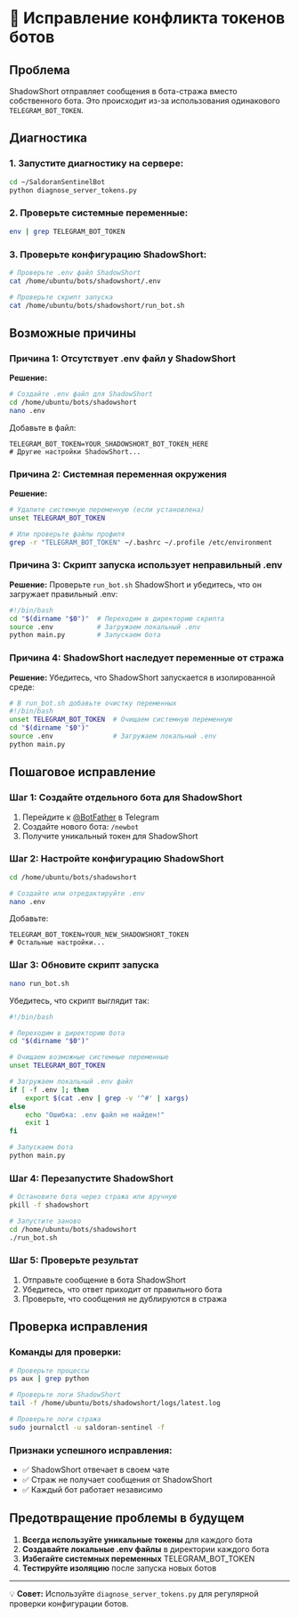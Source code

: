 # 🔧 Исправление конфликта токенов ботов

## Проблема
ShadowShort отправляет сообщения в бота-стража вместо собственного бота. Это происходит из-за использования одинакового `TELEGRAM_BOT_TOKEN`.

## Диагностика

### 1. Запустите диагностику на сервере:
```bash
cd ~/SaldoranSentinelBot
python diagnose_server_tokens.py
```

### 2. Проверьте системные переменные:
```bash
env | grep TELEGRAM_BOT_TOKEN
```

### 3. Проверьте конфигурацию ShadowShort:
```bash
# Проверьте .env файл ShadowShort
cat /home/ubuntu/bots/shadowshort/.env

# Проверьте скрипт запуска
cat /home/ubuntu/bots/shadowshort/run_bot.sh
```

## Возможные причины

### Причина 1: Отсутствует .env файл у ShadowShort
**Решение:**
```bash
# Создайте .env файл для ShadowShort
cd /home/ubuntu/bots/shadowshort
nano .env
```

Добавьте в файл:
```env
TELEGRAM_BOT_TOKEN=YOUR_SHADOWSHORT_BOT_TOKEN_HERE
# Другие настройки ShadowShort...
```

### Причина 2: Системная переменная окружения
**Решение:**
```bash
# Удалите системную переменную (если установлена)
unset TELEGRAM_BOT_TOKEN

# Или проверьте файлы профиля
grep -r "TELEGRAM_BOT_TOKEN" ~/.bashrc ~/.profile /etc/environment
```

### Причина 3: Скрипт запуска использует неправильный .env
**Решение:**
Проверьте `run_bot.sh` ShadowShort и убедитесь, что он загружает правильный .env:

```bash
#!/bin/bash
cd "$(dirname "$0")"  # Переходим в директорию скрипта
source .env           # Загружаем локальный .env
python main.py        # Запускаем бота
```

### Причина 4: ShadowShort наследует переменные от стража
**Решение:**
Убедитесь, что ShadowShort запускается в изолированной среде:

```bash
# В run_bot.sh добавьте очистку переменных
#!/bin/bash
unset TELEGRAM_BOT_TOKEN  # Очищаем системную переменную
cd "$(dirname "$0")"
source .env               # Загружаем локальный .env
python main.py
```

## Пошаговое исправление

### Шаг 1: Создайте отдельного бота для ShadowShort
1. Перейдите к [@BotFather](https://t.me/BotFather) в Telegram
2. Создайте нового бота: `/newbot`
3. Получите уникальный токен для ShadowShort

### Шаг 2: Настройте конфигурацию ShadowShort
```bash
cd /home/ubuntu/bots/shadowshort

# Создайте или отредактируйте .env
nano .env
```

Добавьте:
```env
TELEGRAM_BOT_TOKEN=YOUR_NEW_SHADOWSHORT_TOKEN
# Остальные настройки...
```

### Шаг 3: Обновите скрипт запуска
```bash
nano run_bot.sh
```

Убедитесь, что скрипт выглядит так:
```bash
#!/bin/bash

# Переходим в директорию бота
cd "$(dirname "$0")"

# Очищаем возможные системные переменные
unset TELEGRAM_BOT_TOKEN

# Загружаем локальный .env файл
if [ -f .env ]; then
    export $(cat .env | grep -v '^#' | xargs)
else
    echo "Ошибка: .env файл не найден!"
    exit 1
fi

# Запускаем бота
python main.py
```

### Шаг 4: Перезапустите ShadowShort
```bash
# Остановите бота через стража или вручную
pkill -f shadowshort

# Запустите заново
cd /home/ubuntu/bots/shadowshort
./run_bot.sh
```

### Шаг 5: Проверьте результат
1. Отправьте сообщение в бота ShadowShort
2. Убедитесь, что ответ приходит от правильного бота
3. Проверьте, что сообщения не дублируются в стража

## Проверка исправления

### Команды для проверки:
```bash
# Проверьте процессы
ps aux | grep python

# Проверьте логи ShadowShort
tail -f /home/ubuntu/bots/shadowshort/logs/latest.log

# Проверьте логи стража
sudo journalctl -u saldoran-sentinel -f
```

### Признаки успешного исправления:
- ✅ ShadowShort отвечает в своем чате
- ✅ Страж не получает сообщения от ShadowShort
- ✅ Каждый бот работает независимо

## Предотвращение проблемы в будущем

1. **Всегда используйте уникальные токены** для каждого бота
2. **Создавайте локальные .env файлы** в директории каждого бота
3. **Избегайте системных переменных** TELEGRAM_BOT_TOKEN
4. **Тестируйте изоляцию** после запуска новых ботов

---

💡 **Совет:** Используйте `diagnose_server_tokens.py` для регулярной проверки конфигурации ботов.